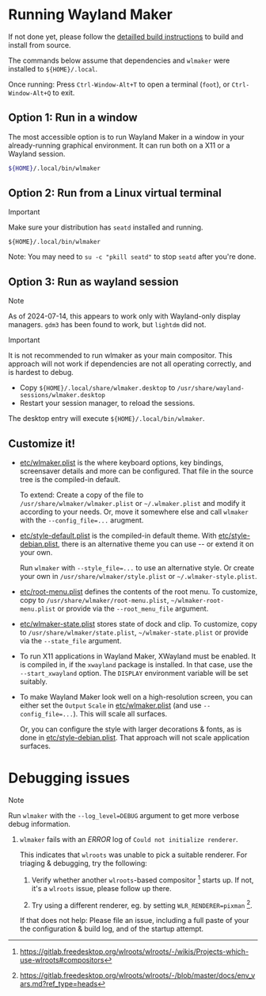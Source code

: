# Running Wayland Maker

If not done yet, please follow the [detailled build instructions](BUILD.md) to
build and install from source.

The commands below assume that dependencies and `wlmaker` were installed to
`${HOME}/.local`.

Once running: Press `Ctrl-Window-Alt+T` to open a terminal (`foot`), or
`Ctrl-Window-Alt+Q` to exit.

## Option 1: Run in a window

The most accessible option is to run Wayland Maker in a window in your
already-running graphical environment. It can run both on a X11 or a Wayland
session.

```bash
${HOME}/.local/bin/wlmaker
```

## Option 2: Run from a Linux virtual terminal

> [!IMPORTANT]
> Make sure your distribution has `seatd` installed and running.

```
${HOME}/.local/bin/wlmaker
```

Note: You may need to `su -c "pkill seatd"` to stop `seatd` after you're done.

## Option 3: Run as wayland session

> [!NOTE]
> As of 2024-07-14, this appears to work only with Wayland-only display
> managers. `gdm3` has been found to work, but `lightdm` did not.

> [!IMPORTANT]
> It is not recommended to run wlmaker as your main compositor. This approach
> will not work if dependencies are not all operating correctly, and is hardest
> to debug.

* Copy `${HOME}/.local/share/wlmaker.desktop` to `/usr/share/wayland-sessions/wlmaker.desktop`
* Restart your session manager, to reload the sessions.

The desktop entry will execute `${HOME}/.local/bin/wlmaker`.

## Customize it!

* [etc/wlmaker.plist](../etc/wlmaker.plist) is the where keyboard options, key
  bindings, screensaver details and more can be configured. That file in the
  source tree is the compiled-in default.

  To extend: Create a copy of the file to `/usr/share/wlmaker/wlmaker.plist` or
  `~/.wlmaker.plist` and modify it according to your needs. Or, move it
  somewhere else and call `wlmaker` with the `--config_file=...` arugment.

* [etc/style-default.plist](../etc/style-default.plist) is the compiled-in
  default theme. With [etc/style-debian.plist](../etc/style-debian.plist),
  there is an alternative theme you can use -- or extend it on your own.

  Run `wlmaker` with `--style_file=...` to use an alternative style. Or create
  your own in `/usr/share/wlmaker/style.plist` or `~/.wlmaker-style.plist`.

* [etc/root-menu.plist](../etc/root-menu.plist) defines the contents of the
  root menu. To customize, copy to `/usr/share/wlmaker/root-menu.plist`,
  `~/wlmaker-root-menu.plist` or provide via the `--root_menu_file` argument.

* [etc/wlmaker-state.plist](../etc/wlmaker-state.plist) stores state of dock
  and clip.  To customize, copy to `/usr/share/wlmaker/state.plist`,
  `~/wlmaker-state.plist` or provide via the `--state_file` argument.

* To run X11 applications in Wayland Maker, XWayland must be enabled. It is
  compiled in, if the `xwayland` package is installed. In that case, use the
  `--start_xwayland` option. The `DISPLAY` environment variable will be set
  suitably.

* To make Wayland Maker look well on a high-resolution screen, you can either
  set the `Output` `Scale` in [etc/wlmaker.plist](../etc/wlmaker.plist) (and
  use `--config_file=...`). This will scale all surfaces.

  Or, you can configure the style with larger decorations & fonts, as is done
  in [etc/style-debian.plist](../etc/style-debian.plist). That approach will
  not scale application surfaces.

# Debugging issues

> [!NOTE]
> Run `wlmaker` with the `--log_level=DEBUG` argument to get more verbose debug
> information.

1. `wlmaker` fails with an *ERROR* log of `Could not initialize renderer`.

    This indicates that `wlroots` was unable to pick a suitable renderer. For
    triaging & debugging, try the following:

    1. Verify whether another `wlroots`-based compositor [^1] starts up. If
        not, it's a `wlroots` issue, please follow up there.

    2. Try using a different renderer, eg. by setting `WLR_RENDERER=pixman` [^2].

    If that does not help: Please file an issue, including a full paste of your
    the configuration & build log, and of the startup attempt.

[^1]: https://gitlab.freedesktop.org/wlroots/wlroots/-/wikis/Projects-which-use-wlroots#compositors
[^2]: https://gitlab.freedesktop.org/wlroots/wlroots/-/blob/master/docs/env_vars.md?ref_type=heads
